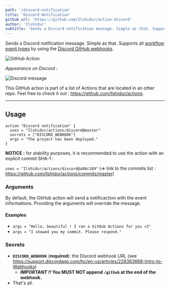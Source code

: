 ```yaml
---
path: '/discord-notification'
title: 'Discord Notification'
github_url: 'https://github.com/Ilshidur/action-discord'
author: 'Ilshidur'
subtitle: 'Sends a Discord notification message. Simple as that. Supports all workflow event types by using the Discord GitHub webhooks.'
---
```


Sends a Discord notification message. Simple as that.
Supports all [workflow event types](https://developer.github.com/webhooks/#events) by using the [Discord GitHub webhooks](https://discordapp.com/developers/docs/resources/webhook#execute-githubcompatible-webhook).

![GitHub Action](action.png 'GitHub Action')

_Appearance on Discord :_

![Discord message](discord.png 'Discord message')

This GitHub action is part of a list of Actions that are located in an other repo. Feel free to check it out : https://github.com/Ilshidur/actions.

<hr/>

## Usage

```
action "Discord notification" {
  uses = "Ilshidur/actions/discord@master"
  secrets = ["DISCORD_WEBHOOK"]
  args = "The project has been deployed."
}
```

**NOTICE :** for stability purposes, it is recommended to use the action with an explicit commit SHA-1 :

`uses = "Ilshidur/actions/discord@a08c189"` (=> link to the commits list : https://github.com/Ilshidur/actions/commits/master)

### Arguments

By default, the GitHub action will send a notificaction with the event informations. Providing the arguments will override the message.

#### Examples

- `args = "Hello, beautiful ! I ran a GitHub Actions for you <3"`
- `args = "I showed you my commit. Please respond."`

### Secrets

- **`DISCORD_WEBHOOK`** (**required**): the Discord webhook URL (see https://support.discordapp.com/hc/en-us/articles/228383668-Intro-to-Webhooks)
  - **_IMPORTANT !!_ You MUST NOT append `/github` at the end of the webhook.**
- That's all.
